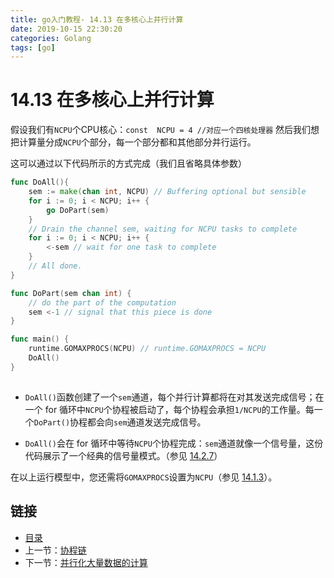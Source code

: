 ```yaml
---
title: go入门教程- 14.13 在多核心上并行计算   
date: 2019-10-15 22:30:20   
categories: Golang   
tags: [go]   
---
```

# 14.13 在多核心上并行计算
 
假设我们有`NCPU`个CPU核心：`const  NCPU = 4 //对应一个四核处理器` 然后我们想把计算量分成`NCPU`个部分，每一个部分都和其他部分并行运行。

这可以通过以下代码所示的方式完成（我们且省略具体参数）

```go
func DoAll(){
    sem := make(chan int, NCPU) // Buffering optional but sensible
    for i := 0; i < NCPU; i++ {
        go DoPart(sem)
    }
    // Drain the channel sem, waiting for NCPU tasks to complete
    for i := 0; i < NCPU; i++ {
        <-sem // wait for one task to complete
    }
    // All done.
}

func DoPart(sem chan int) {
    // do the part of the computation
    sem <-1 // signal that this piece is done
}

func main() {
    runtime.GOMAXPROCS(NCPU) // runtime.GOMAXPROCS = NCPU
    DoAll()
}
    
```
- `DoAll()`函数创建了一个`sem`通道，每个并行计算都将在对其发送完成信号；在一个 for 循环中`NCPU`个协程被启动了，每个协程会承担`1/NCPU`的工作量。每一个`DoPart()`协程都会向`sem`通道发送完成信号。

- `DoAll()`会在 for 循环中等待`NCPU`个协程完成：`sem`通道就像一个信号量，这份代码展示了一个经典的信号量模式。（参见 [14.2.7](file://14.2.md#1427-%E4%BF%A1%E5%8F%B7%E9%87%8F%E6%A8%A1%E5%BC%8F)）

在以上运行模型中，您还需将`GOMAXPROCS`设置为`NCPU`（参见 [14.1.3](file://14.1.md#1413-%E4%BD%BF%E7%94%A8-gomaxprocs)）。


## 链接

- [目录](https://blog.zshipu.com/2019/10/15/golang/20191015/directory/)
- 上一节：[协程链](file://14.12.md)
- 下一节：[并行化大量数据的计算](file://14.14.md)
